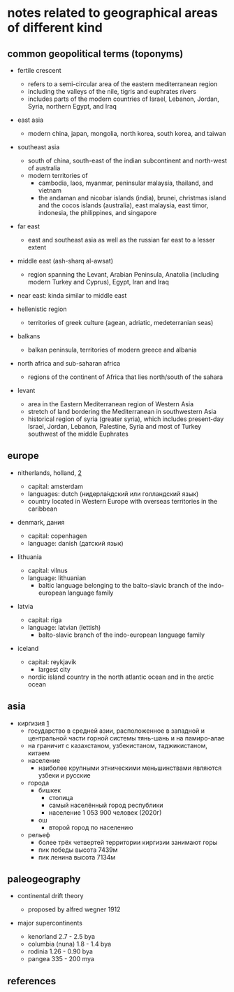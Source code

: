 # notes related to geographical areas of different kind

## common geopolitical terms (toponyms)

- fertile crescent
  - refers to a semi-circular area of the eastern mediterranean region
  - including the valleys of the nile, tigris and euphrates rivers
  - includes parts of the modern countries of Israel, Lebanon, Jordan, Syria, northern Egypt, and Iraq

- east asia
  - modern china, japan, mongolia, north korea, south korea, and taiwan

- southeast asia
  - south of china, south-east of the indian subcontinent and north-west of australia
  - modern territories of
    - cambodia, laos, myanmar, peninsular malaysia, thailand, and vietnam
    - the andaman and nicobar islands (india), brunei, christmas island and
      the cocos islands (australia), east malaysia, east timor, indonesia, the philippines, and singapore

- far east
  - east and southeast asia as well as the russian far east to a lesser extent

- middle east (ash-sharq al-awsat)
  - region spanning the Levant, Arabian Peninsula, Anatolia (including modern Turkey and Cyprus), Egypt, Iran and Iraq

- near east: kinda similar to middle east

- hellenistic region
  - territories of greek culture (agean, adriatic, medeterranian seas)

- balkans
  - balkan peninsula, territories of modern greece and albania

- north africa and sub-saharan africa
  - regions of the continent of Africa that lies north/south of the sahara

- levant
  - area in the Eastern Mediterranean region of Western Asia
  - stretch of land bordering the Mediterranean in southwestern Asia
  - historical region of syria (greater syria), which includes present-day Israel, Jordan, Lebanon, Palestine, Syria and most of Turkey southwest of the middle Euphrates


## europe

- nitherlands, holland,  [2]
  - capital: amsterdam
  - languages: dutch (нидерла́ндский или голландский язык)
  - country located in Western Europe with overseas territories in the caribbean

- denmark, дания
  - capital: copenhagen
  - language: danish (датский язык)

- lithuania
  - capital: vilnus
  - language: lithuanian
    - baltic language belonging to the balto-slavic branch of the indo-european language family

- latvia
  - capital: riga
  - language: latvian (lettish)
    - balto-slavic branch of the indo-european language family

- iceland
  - capital: reykjavik
    - largest city
  - nordic island country in the north atlantic ocean and in the arctic ocean


## asia

- киргизия [1]
  - государство в средней азии, расположенное в западной и центральной части горной системы тянь-шань и на памиро-алае
  - на граничит с казахстаном, узбекистаном, таджикистаном, китаем
  - население
    - наиболее крупными этническими меньшинствами являются узбеки и русские
  - города
    - бишкек
      - столица
      - самый населённый город республики
      - население 1 053 900 человек (2020г)
    - ош
      - второй город по населению
  - рельеф
    - более трёх четвертей территории киргизии занимают горы
    - пик победы высота 7439м
    - пик ленина высота 7134м


## paleogeography

- continental drift theory
  - proposed by alfred wegner 1912

- major supercontinents
  - kenorland         2.7 - 2.5 bya
  - columbia (nuna)   1.8 - 1.4 bya
  - rodinia           1.26 - 0.90 bya
  - pangea            335 - 200 mya


## references 

[1]: https://ru.wikipedia.org/wiki/%D0%9A%D0%B8%D1%80%D0%B3%D0%B8%D0%B7%D0%B8%D1%8F
[2]: https://en.wikipedia.org/wiki/Netherlands
